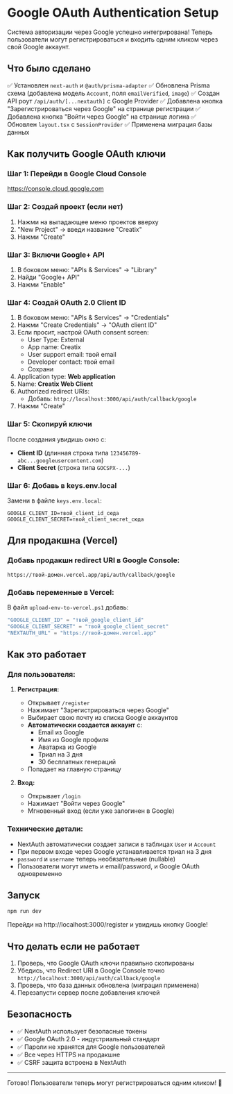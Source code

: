 # Google OAuth Authentication Setup

Система авторизации через Google успешно интегрирована! Теперь пользователи могут регистрироваться и входить одним кликом через свой Google аккаунт.

## Что было сделано

✅ Установлен `next-auth` и `@auth/prisma-adapter`
✅ Обновлена Prisma схема (добавлена модель `Account`, поля `emailVerified`, `image`)
✅ Создан API роут `/api/auth/[...nextauth]` с Google Provider
✅ Добавлена кнопка "Зарегистрироваться через Google" на странице регистрации
✅ Добавлена кнопка "Войти через Google" на странице логина
✅ Обновлен `layout.tsx` с `SessionProvider`
✅ Применена миграция базы данных

## Как получить Google OAuth ключи

### Шаг 1: Перейди в Google Cloud Console
https://console.cloud.google.com

### Шаг 2: Создай проект (если нет)
1. Нажми на выпадающее меню проектов вверху
2. "New Project" → введи название "Creatix"
3. Нажми "Create"

### Шаг 3: Включи Google+ API
1. В боковом меню: "APIs & Services" → "Library"
2. Найди "Google+ API"
3. Нажми "Enable"

### Шаг 4: Создай OAuth 2.0 Client ID
1. В боковом меню: "APIs & Services" → "Credentials"
2. Нажми "Create Credentials" → "OAuth client ID"
3. Если просит, настрой OAuth consent screen:
   - User Type: External
   - App name: Creatix
   - User support email: твой email
   - Developer contact: твой email
   - Сохрани
4. Application type: **Web application**
5. Name: **Creatix Web Client**
6. Authorized redirect URIs:
   - Добавь: `http://localhost:3000/api/auth/callback/google`
7. Нажми "Create"

### Шаг 5: Скопируй ключи
После создания увидишь окно с:
- **Client ID** (длинная строка типа `123456789-abc...googleusercontent.com`)
- **Client Secret** (строка типа `GOCSPX-...`)

### Шаг 6: Добавь в keys.env.local
Замени в файле `keys.env.local`:

```env
GOOGLE_CLIENT_ID=твой_client_id_сюда
GOOGLE_CLIENT_SECRET=твой_client_secret_сюда
```

## Для продакшна (Vercel)

### Добавь продакшн redirect URI в Google Console:
```
https://твой-домен.vercel.app/api/auth/callback/google
```

### Добавь переменные в Vercel:
В файл `upload-env-to-vercel.ps1` добавь:

```powershell
"GOOGLE_CLIENT_ID" = "твой_google_client_id"
"GOOGLE_CLIENT_SECRET" = "твой_google_client_secret"
"NEXTAUTH_URL" = "https://твой-домен.vercel.app"
```

## Как это работает

### Для пользователя:

1. **Регистрация:**
   - Открывает `/register`
   - Нажимает "Зарегистрироваться через Google"
   - Выбирает свою почту из списка Google аккаунтов
   - **Автоматически создается аккаунт** с:
     - Email из Google
     - Имя из Google профиля
     - Аватарка из Google
     - Триал на 3 дня
     - 30 бесплатных генераций
   - Попадает на главную страницу

2. **Вход:**
   - Открывает `/login`
   - Нажимает "Войти через Google"
   - Мгновенный вход (если уже залогинен в Google)

### Технические детали:

- NextAuth автоматически создает записи в таблицах `User` и `Account`
- При первом входе через Google устанавливается триал на 3 дня
- `password` и `username` теперь необязательные (nullable)
- Пользователи могут иметь и email/password, и Google OAuth одновременно

## Запуск

```bash
npm run dev
```

Перейди на http://localhost:3000/register и увидишь кнопку Google!

## Что делать если не работает

1. Проверь, что Google OAuth ключи правильно скопированы
2. Убедись, что Redirect URI в Google Console точно `http://localhost:3000/api/auth/callback/google`
3. Проверь, что база данных обновлена (миграция применена)
4. Перезапусти сервер после добавления ключей

## Безопасность

- ✅ NextAuth использует безопасные токены
- ✅ Google OAuth 2.0 - индустриальный стандарт
- ✅ Пароли не хранятся для Google пользователей
- ✅ Все через HTTPS на продакшне
- ✅ CSRF защита встроена в NextAuth

---

Готово! Пользователи теперь могут регистрироваться одним кликом! 🚀

